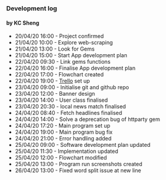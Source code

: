 ### Development log
#### by KC Sheng

* 20/04/20 16:00 - Project confirmed
* 21/04/20 10:00 - Explore web-scraping
* 21/04/20 13:00 - Look for Gems
* 21/04/20 15:00 - Start App development plan
* 22/04/20 09:30 - Link gems functions
* 22/04/20 16:00 - Finalise App development plan
* 22/04/20 17:00 - Flowchart created
* 22/04/20 19:00 - [Trello](https://trello.com/b/7UFhq0Hd/news-express-app) set up
* 23/04/20 09:00 - Initialise git and github repo
* 23/04/20 12:00 - Banner design
* 23/04/20 14:00 - User class finalised
* 23/04/20 20:30 - local news match finalised
* 24/04/20 08:40 - Fetch headlines finalised
* 24/04/20 14:00 - Solve a deprecation bug of httparty gem
* 24/04/20 17:20 - Main program set up
* 24/04/20 19:00 - Main program bug fix
* 24/04/20 21:00 - Error handling added
* 25/04/20 09:00 - Software development plan updated
* 25/04/20 11:30 - Implementation updated
* 25/04/20 12:00 - Flowchart modified
* 25/04/20 13:00 - Program run screenshots created
* 26/04/20 13:00 - Fixed word split issue at new line
